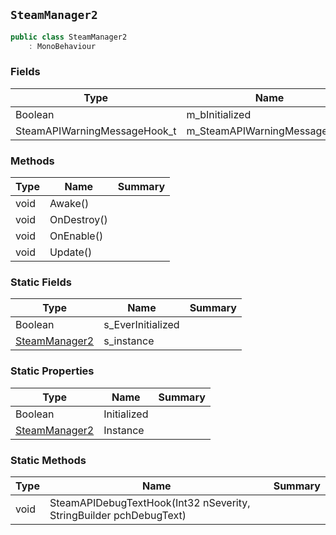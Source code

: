 ## `SteamManager2`

```csharp
public class SteamManager2
    : MonoBehaviour

```

### Fields

| Type | Name | Summary | 
| --- | --- | --- | 
| Boolean | m_bInitialized |  | 
| SteamAPIWarningMessageHook_t | m_SteamAPIWarningMessageHook |  | 


### Methods

| Type | Name | Summary | 
| --- | --- | --- | 
| void | Awake() |  | 
| void | OnDestroy() |  | 
| void | OnEnable() |  | 
| void | Update() |  | 


### Static Fields

| Type | Name | Summary | 
| --- | --- | --- | 
| Boolean | s_EverInitialized |  | 
| [SteamManager2](./SteamManager2.md) | s_instance |  | 


### Static Properties

| Type | Name | Summary | 
| --- | --- | --- | 
| Boolean | Initialized |  | 
| [SteamManager2](./SteamManager2.md) | Instance |  | 


### Static Methods

| Type | Name | Summary | 
| --- | --- | --- | 
| void | SteamAPIDebugTextHook(Int32 nSeverity, StringBuilder pchDebugText) |  | 


